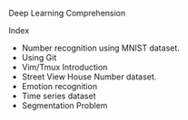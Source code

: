 Deep Learning Comprehension

Index

* Number recognition using MNIST dataset.
* Using Git
* Vim/Tmux Introduction
* Street View House Number dataset.
* Emotion recognition
* Time series dataset
* Segmentation Problem

